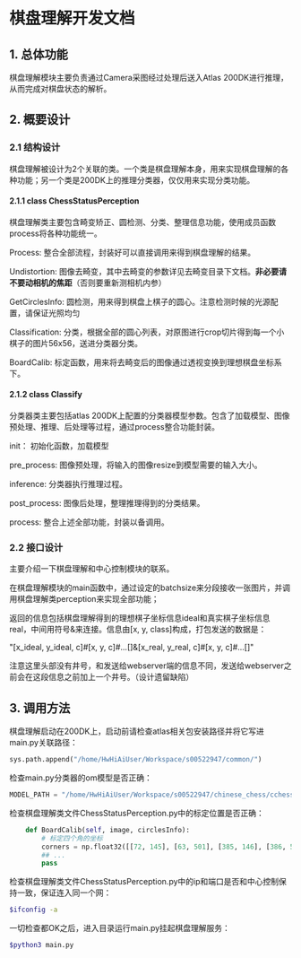 # 棋盘理解开发文档

## 1. 总体功能

棋盘理解模块主要负责通过Camera采图经过处理后送入Atlas 200DK进行推理，从而完成对棋盘状态的解析。

## 2. 概要设计

### 2.1 结构设计

棋盘理解被设计为2个关联的类。一个类是棋盘理解本身，用来实现棋盘理解的各种功能；另一个类是200DK上的推理分类器，仅仅用来实现分类功能。

#### 2.1.1 class ChessStatusPerception

棋盘理解类主要包含畸变矫正、圆检测、分类、整理信息功能，使用成员函数process将各种功能统一。

Process: 整合全部流程，封装好可以直接调用来得到棋盘理解的结果。

Undistortion: 图像去畸变，其中去畸变的参数详见去畸变目录下文档。**非必要请不要动相机的焦距**（否则要重新测相机内参）

GetCirclesInfo: 圆检测，用来得到棋盘上棋子的圆心。注意检测时候的光源配置，请保证光照均匀

Classification: 分类，根据全部的圆心列表，对原图进行crop切片得到每一个小棋子的图片56x56，送进分类器分类。

BoardCalib: 标定函数，用来将去畸变后的图像通过透视变换到理想棋盘坐标系下。

#### 2.1.2 class Classify

分类器类主要包括atlas 200DK上配置的分类器模型参数。包含了加载模型、图像预处理、推理、后处理等过程，通过process整合功能封装。

init： 初始化函数，加载模型

pre_process: 图像预处理，将输入的图像resize到模型需要的输入大小。

inference: 分类器执行推理过程。

post_process: 图像后处理，整理推理得到的分类结果。

process: 整合上述全部功能，封装以备调用。

### 2.2 接口设计

主要介绍一下棋盘理解和中心控制模块的联系。

在棋盘理解模块的main函数中，通过设定的batchsize来分段接收一张图片，并调用棋盘理解类perception来实现全部功能；

返回的信息包括棋盘理解得到的理想棋子坐标信息ideal和真实棋子坐标信息real，中间用符号\&来连接。信息由[x, y, class]构成，打包发送的数据是：


"[x_ideal, y_ideal, c]#[x, y, c]#...[]&[x_real, y_real, c]#[x, y, c]#...[]"

注意这里头部没有井号，和发送给webserver端的信息不同，发送给webserver之前会在这段信息之前加上一个井号。（设计遗留缺陷）


## 3. 调用方法

棋盘理解启动在200DK上，启动前请检查atlas相关包安装路径并将它写进main.py关联路径：
```python
sys.path.append("/home/HwHiAiUser/Workspace/s00522947/common/")

```
检查main.py分类器的om模型是否正确：
```python
MODEL_PATH = "/home/HwHiAiUser/Workspace/s00522947/chinese_chess/cchess/model/chess_ckpt_0804_vgg_99.om"

```
检查棋盘理解类文件ChessStatusPerception.py中的标定位置是否正确：
```python
    def BoardCalib(self, image, circlesInfo):
        # 标定四个角的坐标 
        corners = np.float32([[72, 145], [63, 501], [385, 146], [386, 506]])
        ## ...
        pass
```
检查棋盘理解类文件ChessStatusPerception.py中的ip和端口是否和中心控制保持一致，保证连入同一个网：
```bash
$ifconfig -a
```

一切检查都OK之后，进入目录运行main.py挂起棋盘理解服务：
```bash
$python3 main.py
```

